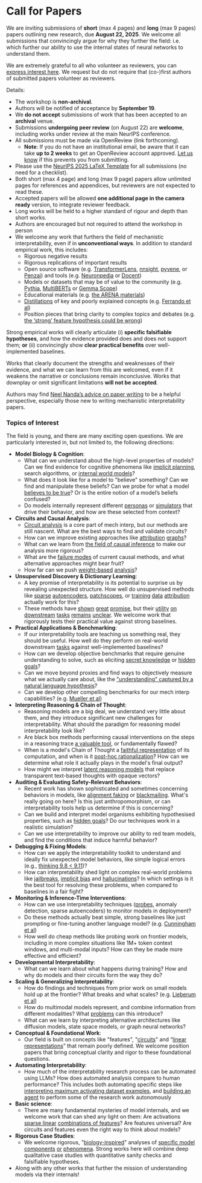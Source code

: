 # Call for Papers
We are inviting submissions of **short** (max 4 pages) and **long** (max 9 pages) papers outlining new research, due **August 22, 2025**. We welcome all submissions that convincingly argue for why they further the field: i.e. which further our ability to use the internal states of neural networks to understand them. 

We are extremely grateful to all who volunteer as reviewers, you can [express interest here](https://www.google.com/url?q=https://docs.google.com/forms/d/e/1FAIpQLSdiw1SJllzoTz_nqzDTzTOGb9DV3W_truQyh-WvYj_QGIi7Mg/viewform?usp%3Ddialog&sa=D&source=editors&ust=1752595633835663&usg=AOvVaw3wcoE8GTZllJha4riemvnT). We request but do not require that (co-)first authors of submitted papers volunteer as reviewers. 

Details: 
* The workshop is **non-archival**.
* Authors will be notified of acceptance by **September 19**.
* We **do not accept** submissions of work that has been accepted to an **archival** venue.
* Submissions **undergoing peer review** (on August 22) are **welcome**, including works under review at the main NeurIPS conference.
* All submissions must be made via OpenReview (link forthcoming).
  * **Note**: If you do not have an institutional email, be aware that it can take **up to 2 weeks** to get an OpenReview account approved. [Let us know](mailto:neurips2025@mechinterpworkshop.com) if this prevents you from submitting.
* Please use the [NeurIPS 2025 LaTeX Template](https://www.google.com/url?q=https://media.neurips.cc/Conferences/NeurIPS2025/Styles.zip&sa=D&source=editors&ust=1752595633837731&usg=AOvVaw3YEul5uAL6gXeUk4bvX35n) for all submissions (no need for a checklist).
* Both short (max 4 page) and long (max 9 page) papers allow unlimited pages for references and appendices, but reviewers are not expected to read these.
* Accepted papers will be allowed **one additional page in the camera ready** version, to integrate reviewer feedback.
* Long works will be held to a higher standard of rigour and depth than short works.
* Authors are encouraged but not required to attend the workshop in person
* We welcome any work that furthers the field of mechanistic interpretability, even if in **unconventional ways**. In addition to standard empirical work, this includes:
  * Rigorous negative results
  * Rigorous replications of important results
  * Open source software (e.g. [TransformerLens](https://www.google.com/url?q=https://github.com/neelnanda-io/TransformerLens&sa=D&source=editors&ust=1752595633839581&usg=AOvVaw2Ao-d42cCBV4qDxT-nennM), [nnsight](https://www.google.com/url?q=https://github.com/ndif-team/nnsight&sa=D&source=editors&ust=1752595633839709&usg=AOvVaw260GTjxn1qvuTEqc0VpsdJ), [pyvene](https://www.google.com/url?q=https://github.com/stanfordnlp/pyvene/tree/main/pyvene/models/mlp&sa=D&source=editors&ust=1752595633839851&usg=AOvVaw3VlQ57LKA0-SlZRFMxiD-v), or [Penzai](https://www.google.com/url?q=https://github.com/google-deepmind/penzai&sa=D&source=editors&ust=1752595633839985&usg=AOvVaw2qtaevlZRoeWtLdTuF4pMi)) and tools (e.g. [Neuronpedia](https://www.google.com/url?q=http://neuronpedia.org&sa=D&source=editors&ust=1752595633840128&usg=AOvVaw1HEhzxdy10vwGcQPRO2TKc) or [Docent](https://www.google.com/url?q=https://transluce.org/introducing-docent&sa=D&source=editors&ust=1752595633840291&usg=AOvVaw1c6OGClqwPA4Qghablzp23))
  * Models or datasets that may be of value to the community (e.g. [Pythia](https://www.google.com/url?q=https://arxiv.org/abs/2304.01373&sa=D&source=editors&ust=1752595633840559&usg=AOvVaw1S6APxTTvQ0lPdkNjNT8vw), [MultiBERTs](https://www.google.com/url?q=https://arxiv.org/abs/2106.16163&sa=D&source=editors&ust=1752595633840664&usg=AOvVaw0DqsrxAxo2A9OCGKH9h3RH) or [Gemma Scope](https://www.google.com/url?q=https://arxiv.org/abs/2408.05147&sa=D&source=editors&ust=1752595633840795&usg=AOvVaw04fsfFcEcSI_SUUNR3pAtn))
  * Educational materials (e.g. [the ARENA materials](https://www.google.com/url?q=https://arena3-chapter1-transformer-interp.streamlit.app/&sa=D&source=editors&ust=1752595633841055&usg=AOvVaw0ZkoIsk3G-t9LQbmtfDi9f))
  * [Distillations](https://www.google.com/url?q=https://distill.pub/2017/research-debt/&sa=D&source=editors&ust=1752595633841217&usg=AOvVaw0IkYexTMQl_gtVxV4Tkgnw) of key and poorly explained concepts (e.g. [Ferrando et al](https://www.google.com/url?q=https://arxiv.org/abs/2405.00208&sa=D&source=editors&ust=1752595633841413&usg=AOvVaw16su5RVjUJguI2KvzNU5IK))
  * Position pieces that bring clarity to complex topics and debates (e.g. [the ‘strong’ feature hypothesis could be wrong](https://www.google.com/url?q=https://www.alignmentforum.org/posts/tojtPCCRpKLSHBdpn/the-strong-feature-hypothesis-could-be-wrong&sa=D&source=editors&ust=1752595633841917&usg=AOvVaw3LIO_scm6EEfq3YfpdhX3G))

Strong empirical works will clearly articulate (i) **specific falsifiable hypotheses**, and how the evidence provided does and does not support them; **or** (ii) convincingly show **clear practical benefits** over well-implemented baselines. 

Works that clearly document the strengths and weaknesses of their evidence, and what we can learn from this are welcomed, even if it weakens the narrative or conclusions remain inconclusive. Works that downplay or omit significant limitations **will not be accepted**. 

Authors may find [Neel Nanda’s advice on paper writing](https://www.google.com/url?q=https://www.alignmentforum.org/posts/eJGptPbbFPZGLpjsp/highly-opinionated-advice-on-how-to-write-ml-papers&sa=D&source=editors&ust=1752595633843626&usg=AOvVaw3s6MvXlOV5dOWLRfMSiT7e) to be a helpful perspective, especially those new to writing mechanistic interpretability papers. 
### Topics of Interest
The field is young, and there are many exciting open questions. We are particularly interested in, but not limited to, the following directions: 
* **Model Biology & Cognition**:
  * What can we understand about the high-level properties of models? Can we find evidence for cognitive phenomena like [implicit planning](https://www.google.com/url?q=https://transformer-circuits.pub/2025/attribution-graphs/biology.html%23dives-poems&sa=D&source=editors&ust=1752595633844847&usg=AOvVaw3gs4uBhNyo4Hw7FcupD6yK), search algorithms, or [internal world models](https://www.google.com/url?q=https://arxiv.org/abs/2210.13382&sa=D&source=editors&ust=1752595633845035&usg=AOvVaw1RMcgoLQAq2fc4jiZjq1JI)?
  * What does it look like for a model to "believe" something? Can we find and manipulate these beliefs? Can we probe for what a model [believes to be true](https://www.google.com/url?q=https://arxiv.org/abs/2310.06824&sa=D&source=editors&ust=1752595633845414&usg=AOvVaw3S5KNn3gvbAtE53HWYHRmm)? Or is the entire notion of a model’s beliefs confused?
  * Do models internally represent different [personas](https://www.google.com/url?q=https://arxiv.org/abs/2406.12094&sa=D&source=editors&ust=1752595633845791&usg=AOvVaw3RBcruMItTIQrgogmpXltP) or [simulators](https://www.google.com/url?q=https://www.nature.com/articles/s41586-023-06647-8&sa=D&source=editors&ust=1752595633845924&usg=AOvVaw1PD0-W84W7Wm9_D7c0T40d) that drive their behavior, and how are these selected from context?
* **Circuits and Causal Analysis**:
  * [Circuit analysis](https://www.google.com/url?q=https://distill.pub/2020/circuits/zoom-in/&sa=D&source=editors&ust=1752595633846353&usg=AOvVaw2-LgBsrw7gmzmJM_Ohnk67) is a core part of mech interp, but our methods are still nascent. What are the best ways to find and validate circuits?
  * How can we improve existing approaches like [attribution](https://www.google.com/url?q=https://arxiv.org/abs/2406.11944&sa=D&source=editors&ust=1752595633846818&usg=AOvVaw1kpsbzq-FEGbSKkniMNSxx) [graphs](https://www.google.com/url?q=https://transformer-circuits.pub/2025/attribution-graphs/methods.html&sa=D&source=editors&ust=1752595633846950&usg=AOvVaw3VIaLp7uhmdWnsk-wE7iJT)?
  * What can we learn from [the field of causal inference](https://www.google.com/url?q=https://arxiv.org/abs/2407.04690&sa=D&source=editors&ust=1752595633847182&usg=AOvVaw2uxqA7vujqNF9kQ2PuY8Cs) to make our analysis more rigorous?
  * What are the [failure modes](https://www.google.com/url?q=https://arxiv.org/abs/2307.15771&sa=D&source=editors&ust=1752595633847429&usg=AOvVaw2KaDmn9YoJfRnXy0JyE2XI) of current causal methods, and what alternative approaches might bear fruit?
  * How far can we push [weight-based](https://www.google.com/url?q=https://arxiv.org/abs/2301.05217&sa=D&source=editors&ust=1752595633847735&usg=AOvVaw0EivQQBYCxqwdRwYQPyokd) [analysis](https://www.google.com/url?q=https://arxiv.org/abs/2410.08417&sa=D&source=editors&ust=1752595633847849&usg=AOvVaw24yUNhYaUfpmraJz38v4VC)?
* **Unsupervised Discovery & Dictionary Learning**:
  * A key promise of interpretability is its potential to surprise us by revealing unexpected structure. How well do unsupervised methods like [sparse](https://www.google.com/url?q=https://arxiv.org/abs/2103.15949&sa=D&source=editors&ust=1752595633848420&usg=AOvVaw1PucwgdeLwjAH7w-fCRji-) [autoencoders](https://www.google.com/url?q=https://transformer-circuits.pub/2023/monosemantic-features&sa=D&source=editors&ust=1752595633848559&usg=AOvVaw14fGCJdAJDi_KRktjrfrdw), [patch](https://www.google.com/url?q=https://arxiv.org/abs/2401.06102&sa=D&source=editors&ust=1752595633848694&usg=AOvVaw1bR8F_7UetigDbcIsRsMf0)[scopes](https://www.google.com/url?q=https://arxiv.org/abs/2403.10949v2&sa=D&source=editors&ust=1752595633848800&usg=AOvVaw2-xtc-giemFhfA1NgdfBy_), or [training](https://www.google.com/url?q=https://proceedings.mlr.press/v70/koh17a?ref%3Dhttps://githubhelp.com&sa=D&source=editors&ust=1752595633848987&usg=AOvVaw3WOMAaWHi0N0dqOLea_Ixe) [data](https://www.google.com/url?q=https://arxiv.org/abs/2308.03296&sa=D&source=editors&ust=1752595633849108&usg=AOvVaw3-hOwGpmC0yrMVymsg6SiC) [attribution](https://www.google.com/url?q=https://arxiv.org/abs/2205.11482&sa=D&source=editors&ust=1752595633849218&usg=AOvVaw2R71wJdb8kFTYGpaskl1wK) actually work for this?
  * These methods have [shown](https://www.google.com/url?q=https://transformer-circuits.pub/2024/scaling-monosemanticity/index.html&sa=D&source=editors&ust=1752595633849493&usg=AOvVaw27V0r0viQ-LnykHbZ0WIM1) [great](https://www.google.com/url?q=https://transformer-circuits.pub/2025/attribution-graphs/biology.html&sa=D&source=editors&ust=1752595633849633&usg=AOvVaw38OjdcCFElUpHcqBnEk77J) [promise](https://www.google.com/url?q=https://arxiv.org/abs/2503.10965&sa=D&source=editors&ust=1752595633849741&usg=AOvVaw13jsd8ZCRunUnwD6-Q3xMY), but their [utility](https://www.google.com/url?q=https://arxiv.org/abs/2502.16681&sa=D&source=editors&ust=1752595633849862&usg=AOvVaw26KNjuMI1-BadHqtH-CRhD) [on](https://www.google.com/url?q=https://www.tilderesearch.com/blog/sieve&sa=D&source=editors&ust=1752595633849972&usg=AOvVaw2CzH0sCZ-q7Yq4UIEGxLr3) [downstream](https://www.google.com/url?q=https://arxiv.org/abs/2501.17148&sa=D&source=editors&ust=1752595633850088&usg=AOvVaw3dxF7qYfBTx4T_RhKtBrnS) [tasks](https://www.google.com/url?q=https://transformer-circuits.pub/2024/features-as-classifiers/index.html&sa=D&source=editors&ust=1752595633850223&usg=AOvVaw2v7Xd0vdhcWImEcaS3sLuE) [remains](https://www.google.com/url?q=https://arxiv.org/abs/2502.04382&sa=D&source=editors&ust=1752595633850330&usg=AOvVaw0_ExtJoaRwhaB0Q983-2B8) [unclear](https://www.google.com/url?q=https://www.alignmentforum.org/posts/4uXCAJNuPKtKBsi28/negative-results-for-saes-on-downstream-tasks&sa=D&source=editors&ust=1752595633850490&usg=AOvVaw26vHDlSP35Gv389e0mMOuM). We welcome work that rigorously tests their practical value against strong baselines.
* **Practical Applications & Benchmarking**:
  * If our interpretability tools are teaching us something real, they should be useful. How well do they perform on real-world downstream [tasks](https://www.google.com/url?q=https://www.lesswrong.com/posts/wGRnzCFcowRCrpX4Y/downstream-applications-as-validation-of-interpretability&sa=D&source=editors&ust=1752595633851288&usg=AOvVaw3960Uxswsts4-JtOW9mHfQ) against well-implemented baselines?
  * How can we develop objective benchmarks that require genuine understanding to solve, such as eliciting [secret knowledge](https://www.google.com/url?q=https://arxiv.org/abs/2505.14352&sa=D&source=editors&ust=1752595633851689&usg=AOvVaw1zXu4K6sAw0PdaFAMg5x8V) or [hidden goals](https://www.google.com/url?q=https://arxiv.org/abs/2503.10965&sa=D&source=editors&ust=1752595633851821&usg=AOvVaw3kbcMoxvjl44Z2d1H2QtTY)?
  * Can we move beyond proxies and find ways to objectively measure what we actually care about, like the ["understanding" captured by a natural language hypothesis](https://www.google.com/url?q=https://arxiv.org/abs/2502.04382&sa=D&source=editors&ust=1752595633852280&usg=AOvVaw2GSrFxBq7aPxcP40Ps55iX)?
  * Can we develop other compelling benchmarks for our mech interp capabilities? (e.g. [Mueller et al](https://www.google.com/url?q=https://arxiv.org/abs/2504.13151&sa=D&source=editors&ust=1752595633852593&usg=AOvVaw1KI4TSxOlseQasTd9ZEq1I))
* **Interpreting Reasoning & Chain of Thought**:
  * Reasoning models are a big deal, we understand very little about them, and they introduce significant new challenges for interpretability. What should the paradigm for reasoning model interpretability look like?
  * Are black box methods performing causal interventions on the steps in a reasoning trace [a valuable tool](https://www.google.com/url?q=https://arxiv.org/abs/2506.19143&sa=D&source=editors&ust=1752595633853542&usg=AOvVaw39jQROUPHGa1Z8rN7r-Ooe), or fundamentally flawed?
  * When is a model's Chain of Thought a [faithful representation](https://www.google.com/url?q=https://arxiv.org/abs/2305.04388&sa=D&source=editors&ust=1752595633853957&usg=AOvVaw367PIrwBlj8yjcRclQOsKj) of its computation, and when is it [post-hoc rationalization](https://www.google.com/url?q=https://arxiv.org/abs/2503.08679&sa=D&source=editors&ust=1752595633854200&usg=AOvVaw1ciEfYv4TQH8idKZwtP5Bi)? How can we determine what role it actually plays in the model's final output?
  * How might we interpret [latent reasoning models](https://www.google.com/url?q=https://arxiv.org/abs/2412.06769&sa=D&source=editors&ust=1752595633854541&usg=AOvVaw0aVq6eRa4j5DcmC4kH_VQs) that replace transparent text-based thoughts with opaque vectors?
* **Auditing & Evaluating Safety-Relevant Behaviors**:
  * Recent work has shown sophisticated and sometimes concerning behaviors in models, like [alignment faking](https://www.google.com/url?q=https://arxiv.org/abs/2412.14093&sa=D&source=editors&ust=1752595633855215&usg=AOvVaw0j8QwQ--XzMuIZOuK11Bx8) or [blackmailing](https://www.google.com/url?q=https://www.anthropic.com/research/agentic-misalignment&sa=D&source=editors&ust=1752595633855368&usg=AOvVaw1jCTvwDZNa7ZjdeRBJghk0). What's really going on here? Is this just anthropomorphism, or can interpretability tools help us determine if this is concerning?
  * Can we build and interpret model organisms exhibiting hypothesised properties, such as [hidden goals](https://www.google.com/url?q=https://arxiv.org/abs/2503.10965&sa=D&source=editors&ust=1752595633855890&usg=AOvVaw1rsOLC-OkGusj0ImNOrA_i)? Do our techniques work in a realistic simulation?
  * Can we use interpretability to improve our ability to red team models, and find the conditions that induce harmful behavior?
* **Debugging & Fixing Models**:
  * How can we apply the interpretability toolkit to understand and ideally fix unexpected model behaviors, like simple logical errors (e.g., [thinking 9.8 < 9.11](https://www.google.com/url?q=https://transluce.org/observability-interface&sa=D&source=editors&ust=1752595633856853&usg=AOvVaw1Gz9nMWOXJH7SPWcqRC5gP))?
  * How can interpretability shed light on complex real-world problems like [jailbreaks](https://www.google.com/url?q=https://transformer-circuits.pub/2025/attribution-graphs/biology.html%23dives-jailbreak&sa=D&source=editors&ust=1752595633857200&usg=AOvVaw2VeDNDMmlFFIG60u6WqbL1), [implicit bias](https://www.google.com/url?q=https://arxiv.org/abs/2506.10922&sa=D&source=editors&ust=1752595633857346&usg=AOvVaw3AG94x93JjfkAuQ9cg97z8) and [hallucinations](https://www.google.com/url?q=https://arxiv.org/abs/2411.14257&sa=D&source=editors&ust=1752595633857513&usg=AOvVaw1agnuvKgdeXiFiCXTn55tJ)? In which settings is it the best tool for resolving these problems, when compared to baselines in a fair fight?
* **Monitoring & Inference-Time Interventions**:
  * How can we use interpretability techniques ([probes](https://www.google.com/url?q=https://arxiv.org/abs/2102.12452&sa=D&source=editors&ust=1752595633858208&usg=AOvVaw3jrk0uImS1WI8FSvUk3zaN), anomaly detection, sparse autoencoders) to monitor models in deployment?
  * Do these methods actually beat simple, strong baselines like just prompting or fine-tuning another language model? (e.g. [Cunningham et al](https://www.google.com/url?q=https://alignment.anthropic.com/2025/cheap-monitors/&sa=D&source=editors&ust=1752595633858993&usg=AOvVaw0WJY-DKoFmMIWv7T60Zty6))
  * How well do cheap methods like probing work on frontier models, including in more complex situations like 1M+ token context windows, and multi-modal inputs? How can they be made more effective and efficient?
* **Developmental Interpretability**:
  * What can we learn about what happens during training? How and why do models and their circuits form the way they do?
* **Scaling & Generalizing Interpretability**:
  * How do findings and techniques from prior work on small models hold up at the frontier? What breaks and what scales? (e.g. [Lieberum et al](https://www.google.com/url?q=https://arxiv.org/abs/2307.09458&sa=D&source=editors&ust=1752595633860607&usg=AOvVaw3VIBiCg1i3GG05oBvRYU5o))
  * How do multimodal models represent, and combine information from different modalities? What [problems](https://www.google.com/url?q=https://openreview.net/pdf?id%3DVUhRdZp8ke&sa=D&source=editors&ust=1752595633860999&usg=AOvVaw3mCcrFzhv7f1NFmR-Os04d) can this introduce?
  * What can we learn by interpreting alternative architectures like diffusion models, state space models, or graph neural networks?
* **Conceptual & Foundational Work**:
  * Our field is built on concepts like "features", "[circuits](https://www.google.com/url?q=https://distill.pub/2020/circuits/zoom-in/&sa=D&source=editors&ust=1752595633861715&usg=AOvVaw3wWbsAU3QGMpVoMy9bfQdh)" and “[linear representations](https://www.google.com/url?q=https://transformer-circuits.pub/2024/july-update/index.html%23linear-representations&sa=D&source=editors&ust=1752595633861915&usg=AOvVaw2e5fzEeldpRsd_hksfv5h1)” that remain poorly defined. We welcome position papers that bring conceptual clarity and rigor to these foundational questions.
* **Automating Interpretability**:
  * How much of the interpretability research process can be automated using LLMs? How does automated analysis compare to human performance? This includes both automating specific steps like [interpreting maximum activating dataset examples](https://www.google.com/url?q=https://openaipublic.blob.core.windows.net/neuron-explainer/paper/index.html&sa=D&source=editors&ust=1752595633862945&usg=AOvVaw2D0JY2FzBAtKFLCAzlKLxC), and [building an agent](https://www.google.com/url?q=https://arxiv.org/abs/2404.14394&sa=D&source=editors&ust=1752595633863091&usg=AOvVaw12iFno_fi75rknfJE2MAwe) to perform some of the research work autonomously
* **Basic science**:
  * There are many fundamental mysteries of model internals, and we welcome work that can shed any light on them: Are activations [sparse linear](https://www.google.com/url?q=https://arxiv.org/abs/1601.03764&sa=D&source=editors&ust=1752595633863677&usg=AOvVaw2wwS5myDtU98JMdtV-Odh9) [combinations of features](https://www.google.com/url?q=https://transformer-circuits.pub/2022/toy_model/index.html&sa=D&source=editors&ust=1752595633863841&usg=AOvVaw3ODQ4ycFq5Zj7qGyDXydQX)? Are features universal? Are circuits and features even the right way to think about models?
* **Rigorous Case Studies**:
  * We welcome rigorous, "[biology-inspired](https://www.google.com/url?q=https://distill.pub/2020/circuits/curve-circuits/&sa=D&source=editors&ust=1752595633864390&usg=AOvVaw1ZxAK_jBt1jVEoYv40DJtA)" analyses of [specific model](https://www.google.com/url?q=https://arxiv.org/abs/2310.04625&sa=D&source=editors&ust=1752595633864526&usg=AOvVaw1J_I3x2zPcbYX5h8MpClGb) [components](https://www.google.com/url?q=https://transformer-circuits.pub/2024/scaling-monosemanticity/index.html&sa=D&source=editors&ust=1752595633864691&usg=AOvVaw25L1LQznAaq3X0p2bking5) [or](https://www.google.com/url?q=https://arxiv.org/abs/2305.01610&sa=D&source=editors&ust=1752595633864830&usg=AOvVaw3-XnMrar5z8FYymBVl83hS) [phenomena](https://www.google.com/url?q=https://arxiv.org/abs/2306.09346&sa=D&source=editors&ust=1752595633864937&usg=AOvVaw3bJryRUK5namgjE1VgKnmn). Strong works here will combine deep qualitative case studies with quantitative sanity checks and falsifiable hypotheses.
* Along with any other works that further the mission of understanding models via their internals!